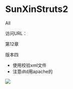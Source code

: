 # SunXinStruts2
All 

访问URL：

第12章

版本四

- 使用校验xml文件
- 注意dtd用apache的

![](https://github.com/CoderDream/SunXinStruts2/blob/master/ch12/ch1206/doc/snap/120401.png)